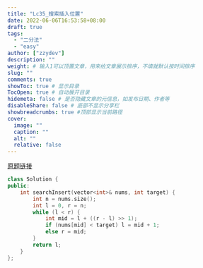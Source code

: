 ```yaml
---
title: "Lc35_搜索插入位置"
date: 2022-06-06T16:53:58+08:00
draft: true
tags:
  - "二分法"
  - "easy"
author: ["zzydev"]
description: ""
weight: # 输入1可以顶置文章，用来给文章展示排序，不填就默认按时间排序
slug: ""
comments: true
showToc: true # 显示目录
TocOpen: true # 自动展开目录
hidemeta: false # 是否隐藏文章的元信息，如发布日期、作者等
disableShare: false # 底部不显示分享栏
showbreadcrumbs: true #顶部显示当前路径
cover:
  image: ""
  caption: ""
  alt: ""
  relative: false
---
```


[原题链接](https://leetcode.cn/problems/search-insert-position/)

```cpp
class Solution {
public:
    int searchInsert(vector<int>& nums, int target) {
        int n = nums.size();
        int l = 0, r = n;
        while (l < r) {
            int mid = l + ((r - l) >> 1);
            if (nums[mid] < target) l = mid + 1;
            else r = mid;
        }
        return l;
    }
};

```

